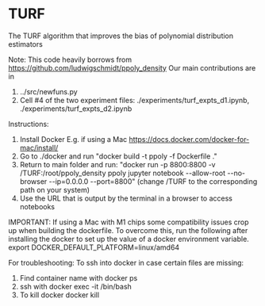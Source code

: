 # TURF
 The TURF algorithm that improves the bias of polynomial distribution estimators

Note:
This code heavily borrows from https://github.com/ludwigschmidt/ppoly_density
Our main contributions are in
1. ../src/newfuns.py 
2. Cell #4 of the two experiment files: ./experiments/turf_expts_d1.ipynb, ./experiments/turf_expts_d2.ipynb

Instructions:
1. Install Docker E.g. if using a Mac https://docs.docker.com/docker-for-mac/install/
2. Go to ./docker and run 
"docker build -t ppoly -f Dockerfile ."
3. Return to main folder and run:
"docker run -p 8800:8800 -v /TURF:/root/ppoly_density ppoly jupyter notebook --allow-root --no-browser --ip=0.0.0.0 --port=8800" (change /TURF to the corresponding path on your system)
4. Use the URL that is output by the terminal in a browser to access notebooks

IMPORTANT: 
If using a Mac with M1 chips some compatibility issues crop up when building the dockerfile.
To overcome this, run the following after installing the docker to set up the value of a docker environment variable. 
export DOCKER_DEFAULT_PLATFORM=linux/amd64

For troubleshooting:
To ssh into docker in case certain files are missing:
1. Find container name with
docker ps 
2. ssh with
docker exec -it <container name> /bin/bash
3. To kill docker
docker kill <container name>



